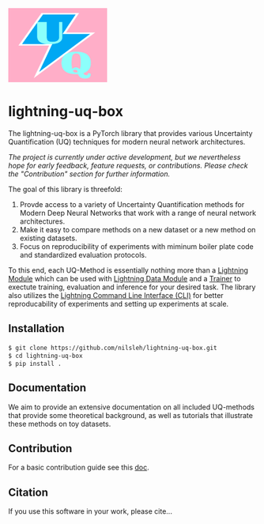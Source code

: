 <img src="docs/_static/logo.png" alt="Lightning-UQ-Box logo" width="200" height="150" />

# lightning-uq-box

The lightning-uq-box is a PyTorch library that provides various Uncertainty Quantification (UQ) techniques for modern neural network architectures. 

*The project is currently under active development, but we nevertheless hope for early feedback, feature requests, or contributions. Please check the "Contribution" section for further information.*

The goal of this library is threefold:

1. Provde access to a variety of Uncertainty Quantification methods for Modern Deep Neural Networks that work with a range of neural network architectures.
2. Make it easy to compare methods on a new dataset or a new method on existing datasets.
3. Focus on reproducibility of experiments with miminum boiler plate code and standardized evaluation protocols.

To this end, each UQ-Method is essentially nothing more than a [Lightning Module](https://lightning.ai/docs/pytorch/stable/common/lightning_module.html) which can be used with [Lightning Data Module](https://lightning.ai/docs/pytorch/stable/data/datamodule.html) and a [Trainer](https://lightning.ai/docs/pytorch/stable/common/trainer.html) to exectute training, evaluation and inference for your desired task. The library also utilizes the [Lightning Command Line Interface (CLI)](https://lightning.ai/docs/pytorch/stable/api/lightning.pytorch.cli.LightningCLI.html) for better reproducability of experiments and setting up experiments at scale.

## Installation

```console
$ git clone https://github.com/nilsleh/lightning-uq-box.git
$ cd lightning-uq-box
$ pip install .
```

## Documentation 
We aim to provide an extensive documentation on all included UQ-methods that provide some theoretical background, as well as tutorials that illustrate these methods on toy datasets. 

## Contribution
For a basic contribution guide see this [doc](contribution_guide.md).

## Citation
If you use this software in your work, please cite...
